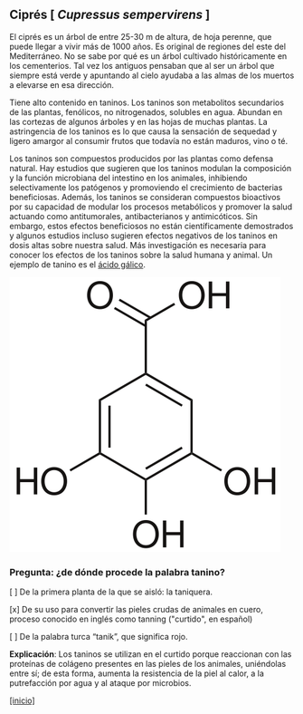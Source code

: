 
## Ciprés [ *Cupressus sempervirens* ]

El ciprés es un árbol de entre 25-30 m de altura, de hoja perenne, que puede llegar a vivir más de 1000 años. Es original de regiones del este del Mediterráneo. No se sabe por qué es un árbol cultivado históricamente en los cementerios. Tal vez los antiguos pensaban que al ser un árbol que siempre está verde y apuntando al cielo ayudaba a las almas de los muertos a elevarse en esa dirección.

Tiene alto contenido en taninos. Los taninos son metabolitos secundarios de las plantas, fenólicos, no nitrogenados, solubles en agua. Abundan en las cortezas de algunos árboles y en las hojas de muchas plantas. La astringencia de los taninos es lo que causa la sensación de sequedad y ligero amargor al consumir frutos que todavía no están maduros, vino o té.

Los taninos son compuestos producidos por las plantas como defensa natural. Hay estudios que sugieren que los taninos modulan la composición y la función microbiana del intestino en los animales, inhibiendo selectivamente los patógenos y promoviendo el crecimiento de bacterias beneficiosas. Además, los taninos se consideran compuestos bioactivos por su capacidad de modular los procesos metabólicos y promover la salud actuando como antitumorales, antibacterianos y antimicóticos. Sin embargo, estos efectos beneficiosos no están científicamente demostrados y algunos estudios incluso sugieren efectos negativos de los taninos en dosis altas sobre nuestra salud. Más investigación es necesaria para conocer los efectos de los taninos sobre la salud humana y animal. Un ejemplo de tanino es el [ácido gálico](https://es.wikipedia.org/wiki/%C3%81cido_g%C3%A1lico).

![](./pics/acido_galico.png)


### Pregunta: ¿de dónde procede la palabra tanino?

 [ ] De la primera planta de la que se aisló: la taniquera.

 [x] De su uso para convertir las pieles crudas de animales en cuero, proceso conocido en inglés como tanning ("curtido", en español)

 [ ] De la palabra turca “tanik”, que significa rojo.


**Explicación**: Los taninos se utilizan en el curtido porque reaccionan con las proteínas de colágeno presentes en las pieles de los animales, uniéndolas entre sí; de esta forma, aumenta la resistencia de la piel al calor, a la putrefacción por agua y al ataque por microbios.

[[inicio]](https://eead-csic-compbio.github.io/plantoquimica)
